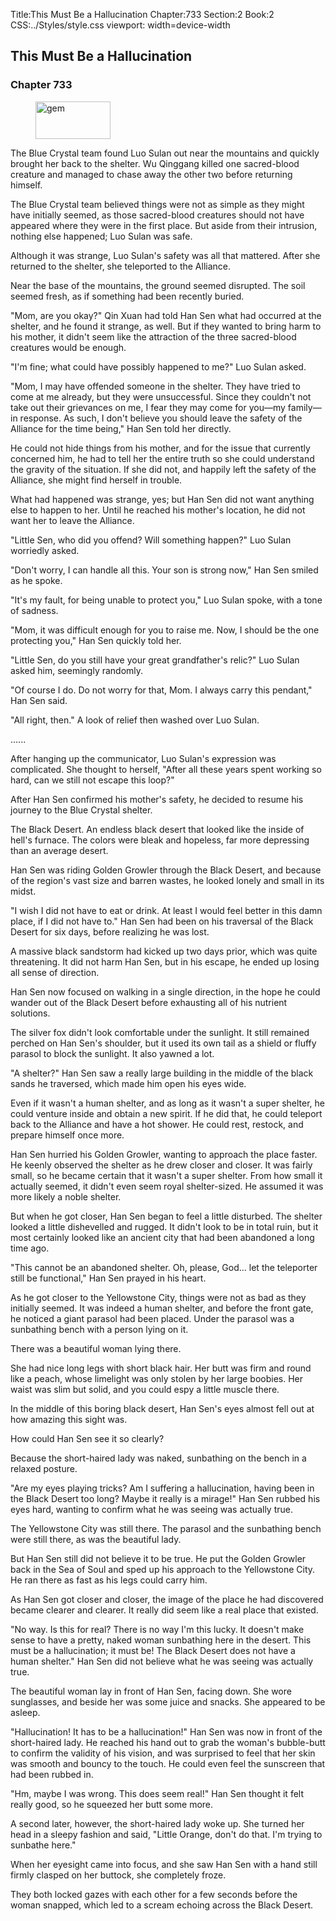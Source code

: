 Title:This Must Be a Hallucination 
Chapter:733 
Section:2 
Book:2 
CSS:../Styles/style.css 
viewport: width=device-width
  
## This Must Be a Hallucination
### Chapter 733
  
<figure>
	<img src="../Images/gem.gif" alt="gem" id="gem" width="120" height="60" />
</figure>
  

  
The Blue Crystal team found Luo Sulan out near the mountains and quickly brought her back to the shelter. Wu Qinggang killed one sacred-blood creature and managed to chase away the other two before returning himself.

The Blue Crystal team believed things were not as simple as they might have initially seemed, as those sacred-blood creatures should not have appeared where they were in the first place. But aside from their intrusion, nothing else happened; Luo Sulan was safe.

Although it was strange, Luo Sulan's safety was all that mattered. After she returned to the shelter, she teleported to the Alliance.

Near the base of the mountains, the ground seemed disrupted. The soil seemed fresh, as if something had been recently buried.

"Mom, are you okay?" Qin Xuan had told Han Sen what had occurred at the shelter, and he found it strange, as well. But if they wanted to bring harm to his mother, it didn't seem like the attraction of the three sacred-blood creatures would be enough.

"I'm fine; what could have possibly happened to me?" Luo Sulan asked.

"Mom, I may have offended someone in the shelter. They have tried to come at me already, but they were unsuccessful. Since they couldn't not take out their grievances on me, I fear they may come for you—my family—in response. As such, I don't believe you should leave the safety of the Alliance for the time being," Han Sen told her directly.

He could not hide things from his mother, and for the issue that currently concerned him, he had to tell her the entire truth so she could understand the gravity of the situation. If she did not, and happily left the safety of the Alliance, she might find herself in trouble.

What had happened was strange, yes; but Han Sen did not want anything else to happen to her. Until he reached his mother's location, he did not want her to leave the Alliance.

"Little Sen, who did you offend? Will something happen?" Luo Sulan worriedly asked.

"Don't worry, I can handle all this. Your son is strong now," Han Sen smiled as he spoke.

"It's my fault, for being unable to protect you," Luo Sulan spoke, with a tone of sadness.

"Mom, it was difficult enough for you to raise me. Now, I should be the one protecting you," Han Sen quickly told her.

"Little Sen, do you still have your great grandfather's relic?" Luo Sulan asked him, seemingly randomly.

"Of course I do. Do not worry for that, Mom. I always carry this pendant," Han Sen said.

"All right, then." A look of relief then washed over Luo Sulan.

…...

After hanging up the communicator, Luo Sulan's expression was complicated. She thought to herself, "After all these years spent working so hard, can we still not escape this loop?"

After Han Sen confirmed his mother's safety, he decided to resume his journey to the Blue Crystal shelter.

The Black Desert. An endless black desert that looked like the inside of hell's furnace. The colors were bleak and hopeless, far more depressing than an average desert.

Han Sen was riding Golden Growler through the Black Desert, and because of the region's vast size and barren wastes, he looked lonely and small in its midst.

"I wish I did not have to eat or drink. At least I would feel better in this damn place, if I did not have to." Han Sen had been on his traversal of the Black Desert for six days, before realizing he was lost.

A massive black sandstorm had kicked up two days prior, which was quite threatening. It did not harm Han Sen, but in his escape, he ended up losing all sense of direction.

Han Sen now focused on walking in a single direction, in the hope he could wander out of the Black Desert before exhausting all of his nutrient solutions.

The silver fox didn't look comfortable under the sunlight. It still remained perched on Han Sen's shoulder, but it used its own tail as a shield or fluffy parasol to block the sunlight. It also yawned a lot.

"A shelter?" Han Sen saw a really large building in the middle of the black sands he traversed, which made him open his eyes wide.

Even if it wasn't a human shelter, and as long as it wasn't a super shelter, he could venture inside and obtain a new spirit. If he did that, he could teleport back to the Alliance and have a hot shower. He could rest, restock, and prepare himself once more.

Han Sen hurried his Golden Growler, wanting to approach the place faster. He keenly observed the shelter as he drew closer and closer. It was fairly small, so he became certain that it wasn't a super shelter. From how small it actually seemed, it didn't even seem royal shelter-sized. He assumed it was more likely a noble shelter.

But when he got closer, Han Sen began to feel a little disturbed. The shelter looked a little dishevelled and rugged. It didn't look to be in total ruin, but it most certainly looked like an ancient city that had been abandoned a long time ago.

"This cannot be an abandoned shelter. Oh, please, God... let the teleporter still be functional," Han Sen prayed in his heart.

As he got closer to the Yellowstone City, things were not as bad as they initially seemed. It was indeed a human shelter, and before the front gate, he noticed a giant parasol had been placed. Under the parasol was a sunbathing bench with a person lying on it.

There was a beautiful woman lying there.

She had nice long legs with short black hair. Her butt was firm and round like a peach, whose limelight was only stolen by her large boobies. Her waist was slim but solid, and you could espy a little muscle there.

In the middle of this boring black desert, Han Sen's eyes almost fell out at how amazing this sight was.

How could Han Sen see it so clearly?

Because the short-haired lady was naked, sunbathing on the bench in a relaxed posture.

"Are my eyes playing tricks? Am I suffering a hallucination, having been in the Black Desert too long? Maybe it really is a mirage!" Han Sen rubbed his eyes hard, wanting to confirm what he was seeing was actually true.

The Yellowstone City was still there. The parasol and the sunbathing bench were still there, as was the beautiful lady.

But Han Sen still did not believe it to be true. He put the Golden Growler back in the Sea of Soul and sped up his approach to the Yellowstone City. He ran there as fast as his legs could carry him.

As Han Sen got closer and closer, the image of the place he had discovered became clearer and clearer. It really did seem like a real place that existed.

"No way. Is this for real? There is no way I'm this lucky. It doesn't make sense to have a pretty, naked woman sunbathing here in the desert. This must be a hallucination; it must be! The Black Desert does not have a human shelter." Han Sen did not believe what he was seeing was actually true.

The beautiful woman lay in front of Han Sen, facing down. She wore sunglasses, and beside her was some juice and snacks. She appeared to be asleep.

"Hallucination! It has to be a hallucination!" Han Sen was now in front of the short-haired lady. He reached his hand out to grab the woman's bubble-butt to confirm the validity of his vision, and was surprised to feel that her skin was smooth and bouncy to the touch. He could even feel the sunscreen that had been rubbed in.

"Hm, maybe I was wrong. This does seem real!" Han Sen thought it felt really good, so he squeezed her butt some more.

A second later, however, the short-haired lady woke up. She turned her head in a sleepy fashion and said, "Little Orange, don't do that. I'm trying to sunbathe here."

When her eyesight came into focus, and she saw Han Sen with a hand still firmly clasped on her buttock, she completely froze.

They both locked gazes with each other for a few seconds before the woman snapped, which led to a scream echoing across the Black Desert.